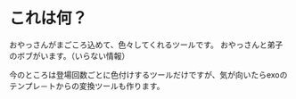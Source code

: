 # これは何？
おやっさんがまごころ込めて、色々してくれるツールです。
おやっさんと弟子のボブがいます。（いらない情報）

今のところは登場回数ごとに色付けするツールだけですが、気が向いたらexoのテンプレ－トからの変換ツールも作ります。
